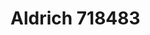 <a name="material" />

# Aldrich 718483
<script type="application/ld+json">
  {
    "@context": "https://schema.org/",
    "@type": "ChemicalSubstance",
    "http://purl.org/dc/terms/conformsTo":
      {
        "@type": "CreativeWork",
        "@id": "https://bioschemas.org/profiles/ChemicalSubstance/0.4-RELEASE/"
      },
    "@id": "https://egonw.github.io/nanowiki/nanowiki369.html#material",
    "name": "Aldrich 718483",
    "sameAs": "http://127.0.0.1/mediawiki/index.php/Special:URIResolver/Aldrich_718483"
  }
</script>


